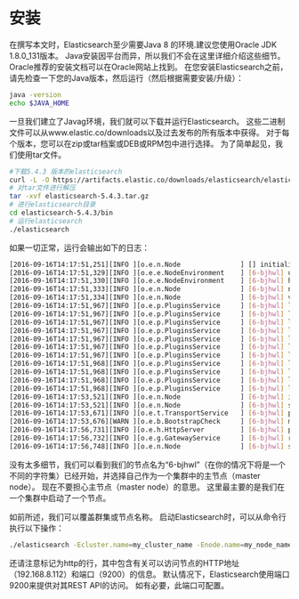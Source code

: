 # 安装

在撰写本文时，Elasticsearch至少需要Java 8 的环境.建议您使用Oracle JDK 1.8.0_131版本。 Java安装因平台而异，所以我们不会在这里详细介绍这些细节。 Oracle推荐的安装文档可以在Oracle网站上找到。 在您安装Elasticsearch之前，请先检查一下您的Java版本，然后运行（然后根据需要安装/升级）：

```sh
java -version
echo $JAVA_HOME
```

一旦我们建立了Javag环境，我们就可以下载并运行Elasticsearch。 这些二进制文件可以从www.elastic.co/downloads以及过去发布的所有版本中获得。 对于每个版本，您可以在zip或tar档案或DEB或RPM包中进行选择。 为了简单起见，我们使用tar文件。

```sh
#下载5.4.3 版本的elasticsearch
curl -L -O https://artifacts.elastic.co/downloads/elasticsearch/elasticsearch-5.4.3.tar.gz
# 对tar文件进行解压
tar -xvf elasticsearch-5.4.3.tar.gz
# 进行elasticsearch目录
cd elasticsearch-5.4.3/bin
# 运行elasticsearch
./elasticsearch
```
如果一切正常，运行会输出如下的日志：

```sh
[2016-09-16T14:17:51,251][INFO ][o.e.n.Node               ] [] initializing ...
[2016-09-16T14:17:51,329][INFO ][o.e.e.NodeEnvironment    ] [6-bjhwl] using [1] data paths, mounts [[/ (/dev/sda1)]], net usable_space [317.7gb], net total_space [453.6gb], spins? [no], types [ext4]
[2016-09-16T14:17:51,330][INFO ][o.e.e.NodeEnvironment    ] [6-bjhwl] heap size [1.9gb], compressed ordinary object pointers [true]
[2016-09-16T14:17:51,333][INFO ][o.e.n.Node               ] [6-bjhwl] node name [6-bjhwl] derived from node ID; set [node.name] to override
[2016-09-16T14:17:51,334][INFO ][o.e.n.Node               ] [6-bjhwl] version[5.4.3], pid[21261], build[f5daa16/2016-09-16T09:12:24.346Z], OS[Linux/4.4.0-36-generic/amd64], JVM[Oracle Corporation/Java HotSpot(TM) 64-Bit Server VM/1.8.0_60/25.60-b23]
[2016-09-16T14:17:51,967][INFO ][o.e.p.PluginsService     ] [6-bjhwl] loaded module [aggs-matrix-stats]
[2016-09-16T14:17:51,967][INFO ][o.e.p.PluginsService     ] [6-bjhwl] loaded module [ingest-common]
[2016-09-16T14:17:51,967][INFO ][o.e.p.PluginsService     ] [6-bjhwl] loaded module [lang-expression]
[2016-09-16T14:17:51,967][INFO ][o.e.p.PluginsService     ] [6-bjhwl] loaded module [lang-groovy]
[2016-09-16T14:17:51,967][INFO ][o.e.p.PluginsService     ] [6-bjhwl] loaded module [lang-mustache]
[2016-09-16T14:17:51,967][INFO ][o.e.p.PluginsService     ] [6-bjhwl] loaded module [lang-painless]
[2016-09-16T14:17:51,967][INFO ][o.e.p.PluginsService     ] [6-bjhwl] loaded module [percolator]
[2016-09-16T14:17:51,968][INFO ][o.e.p.PluginsService     ] [6-bjhwl] loaded module [reindex]
[2016-09-16T14:17:51,968][INFO ][o.e.p.PluginsService     ] [6-bjhwl] loaded module [transport-netty3]
[2016-09-16T14:17:51,968][INFO ][o.e.p.PluginsService     ] [6-bjhwl] loaded module [transport-netty4]
[2016-09-16T14:17:51,968][INFO ][o.e.p.PluginsService     ] [6-bjhwl] loaded plugin [mapper-murmur3]
[2016-09-16T14:17:53,521][INFO ][o.e.n.Node               ] [6-bjhwl] initialized
[2016-09-16T14:17:53,521][INFO ][o.e.n.Node               ] [6-bjhwl] starting ...
[2016-09-16T14:17:53,671][INFO ][o.e.t.TransportService   ] [6-bjhwl] publish_address {***192.168.8.112:9300***}, bound_addresses {{192.168.8.112:9300}
[2016-09-16T14:17:53,676][WARN ][o.e.b.BootstrapCheck     ] [6-bjhwl] max virtual memory areas vm.max_map_count [65530] likely too low, increase to at least [262144]
[2016-09-16T14:17:56,731][INFO ][o.e.h.HttpServer         ] [6-bjhwl] publish_address {192.168.8.112:9200}, bound_addresses {[::1]:9200}, {192.168.8.112:9200}
[2016-09-16T14:17:56,732][INFO ][o.e.g.GatewayService     ] [6-bjhwl] recovered [0] indices into cluster_state
[2016-09-16T14:17:56,748][INFO ][o.e.n.Node               ] [6-bjhwl] started
```
没有太多细节，我们可以看到我们的节点名为“6-bjhwl”（在你的情况下将是一个不同的字符集）已经开始，并选择自己作为一个集群中的主节点（master node）。 现在不要担心主节点（master node）的意思。 这里最主要的是我们在一个集群中启动了一个节点。

如前所述，我们可以覆盖群集或节点名称。 启动Elasticsearch时，可以从命令行执行以下操作：

```sh
./elasticsearch -Ecluster.name=my_cluster_name -Enode.name=my_node_name
```

还请注意标记为http的行，其中包含有关可以访问节点的HTTP地址（192.168.8.112）和端口（9200）的信息。 默认情况下，Elasticsearch使用端口9200来提供对其REST API的访问。 如有必要，此端口可配置。